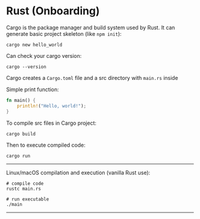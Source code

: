 # Rust (Onboarding)

Cargo is the package manager and build system used by Rust.
It can generate basic project skeleton (like `npm init`):

```
cargo new hello_world
```

Can check your cargo version:

```
cargo --version
```

Cargo creates a `Cargo.toml` file and a src directory with `main.rs` inside

Simple print function:

```rust
fn main() {
    println!("Hello, world!");
}
```

To compile src files in Cargo project:

```
cargo build
```

Then to execute compiled code:

```
cargo run
```

---

Linux/macOS compilation and execution (vanilla Rust use):

```
# compile code
rustc main.rs

# run executable
./main
```

---
